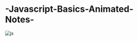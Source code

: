 # -Javascript-Basics-Animated-Notes-


![js](https://user-images.githubusercontent.com/93249038/210687666-ca3223b1-1ce1-4fb4-956a-832a2aa8633b.jpg)
